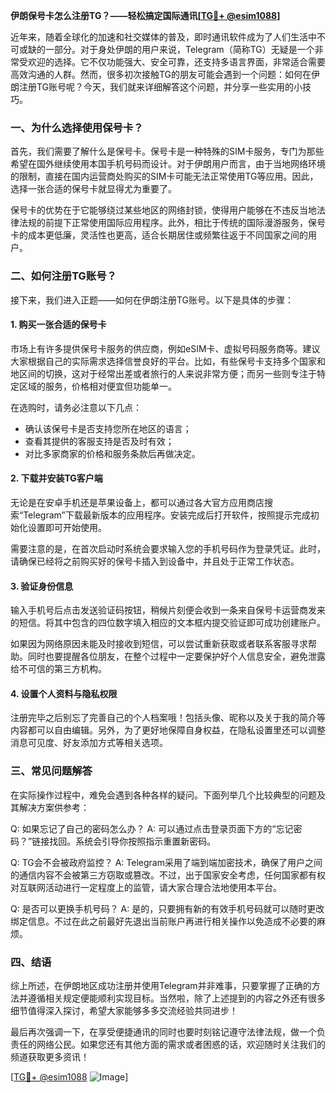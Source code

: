 **伊朗保号卡怎么注册TG？——轻松搞定国际通讯[[TG💪+ @esim1088](https://t.me/s/esim1088)]**

近年来，随着全球化的加速和社交媒体的普及，即时通讯软件成为了人们生活中不可或缺的一部分。对于身处伊朗的用户来说，Telegram（简称TG）无疑是一个非常受欢迎的选择。它不仅功能强大、安全可靠，还支持多语言界面，非常适合需要高效沟通的人群。然而，很多初次接触TG的朋友可能会遇到一个问题：如何在伊朗注册TG账号呢？今天，我们就来详细解答这个问题，并分享一些实用的小技巧。

### 一、为什么选择使用保号卡？

首先，我们需要了解什么是保号卡。保号卡是一种特殊的SIM卡服务，专门为那些希望在国外继续使用本国手机号码而设计。对于伊朗用户而言，由于当地网络环境的限制，直接在国内运营商处购买的SIM卡可能无法正常使用TG等应用。因此，选择一张合适的保号卡就显得尤为重要了。

保号卡的优势在于它能够绕过某些地区的网络封锁，使得用户能够在不违反当地法律法规的前提下正常使用国际应用程序。此外，相比于传统的国际漫游服务，保号卡的成本更低廉，灵活性也更高，适合长期居住或频繁往返于不同国家之间的用户。

### 二、如何注册TG账号？

接下来，我们进入正题——如何在伊朗注册TG账号。以下是具体的步骤：

#### 1. 购买一张合适的保号卡

市场上有许多提供保号卡服务的供应商，例如eSIM卡、虚拟号码服务商等。建议大家根据自己的实际需求选择信誉良好的平台。比如，有些保号卡支持多个国家和地区间的切换，这对于经常出差或者旅行的人来说非常方便；而另一些则专注于特定区域的服务，价格相对便宜但功能单一。

在选购时，请务必注意以下几点：
- 确认该保号卡是否支持您所在地区的语言；
- 查看其提供的客服支持是否及时有效；
- 对比多家商家的价格和服务条款后再做决定。

#### 2. 下载并安装TG客户端

无论是在安卓手机还是苹果设备上，都可以通过各大官方应用商店搜索“Telegram”下载最新版本的应用程序。安装完成后打开软件，按照提示完成初始化设置即可开始使用。

需要注意的是，在首次启动时系统会要求输入您的手机号码作为登录凭证。此时，请确保已经将之前购买好的保号卡插入到设备中，并且处于正常工作状态。

#### 3. 验证身份信息

输入手机号后点击发送验证码按钮，稍候片刻便会收到一条来自保号卡运营商发来的短信。将其中包含的四位数字填入相应的文本框内提交验证即可成功创建账户。

如果因为网络原因未能及时接收到短信，可以尝试重新获取或者联系客服寻求帮助。同时也要提醒各位朋友，在整个过程中一定要保护好个人信息安全，避免泄露给不可信的第三方机构。

#### 4. 设置个人资料与隐私权限

注册完毕之后别忘了完善自己的个人档案哦！包括头像、昵称以及关于我的简介等内容都可以自由编辑。另外，为了更好地保障自身权益，在隐私设置里还可以调整消息可见度、好友添加方式等相关选项。

### 三、常见问题解答

在实际操作过程中，难免会遇到各种各样的疑问。下面列举几个比较典型的问题及其解决方案供参考：

Q: 如果忘记了自己的密码怎么办？
A: 可以通过点击登录页面下方的“忘记密码？”链接找回。系统会引导你按照指示重置新密码。

Q: TG会不会被政府监控？
A: Telegram采用了端到端加密技术，确保了用户之间的通信内容不会被第三方窃取或篡改。不过，出于国家安全考虑，任何国家都有权对互联网活动进行一定程度上的监管，请大家合理合法地使用本平台。

Q: 是否可以更换手机号码？
A: 是的，只要拥有新的有效手机号码就可以随时更改绑定信息。不过在此之前最好先退出当前账户再进行相关操作以免造成不必要的麻烦。

### 四、结语

综上所述，在伊朗地区成功注册并使用Telegram并非难事，只要掌握了正确的方法并遵循相关规定便能顺利实现目标。当然啦，除了上述提到的内容之外还有很多细节值得深入探讨，希望大家能够多多交流经验共同进步！

最后再次强调一下，在享受便捷通讯的同时也要时刻铭记遵守法律法规，做一个负责任的网络公民。如果您还有其他方面的需求或者困惑的话，欢迎随时关注我们的频道获取更多资讯！

[[TG💪+ @esim1088](https://t.me/s/esim1088) ![Image](https://i.postimg.cc/4NQfJmqS/Snipaste-2025-05-13-00-14-12.png)]
